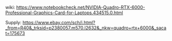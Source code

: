 wiki:
https://www.notebookcheck.net/NVIDIA-Quadro-RTX-6000-Professional-Graphics-Card-for-Laptops.434515.0.html

Supply:
https://www.ebay.com/sch/i.html?_from=R40&_trksid=p2380057.m570.l2632&_nkw=quadro+rtx+6000&_sacat=175673
